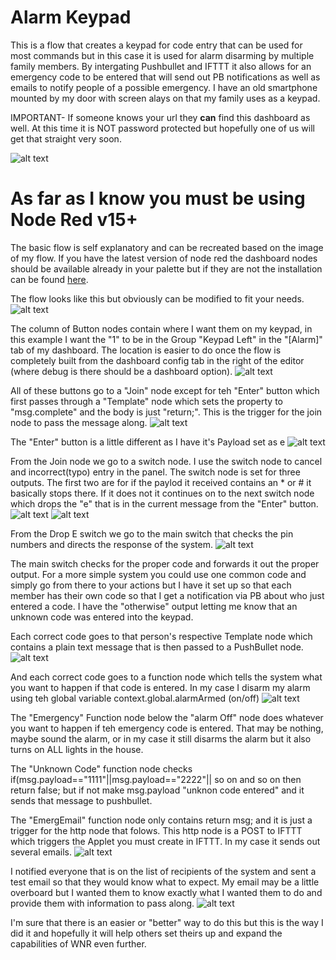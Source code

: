 # Alarm Keypad



This is a flow that creates a keypad for code entry that can be used for most commands but in this case it is used for alarm disarming by multiple family members. By intergating Pushbullet and IFTTT it also allows for an emergency code to be entered that will send out PB notifications as well as emails to notify people of a possible emergency. I have an old smartphone mounted by my door with screen alays on that my family uses as a keypad. 

IMPORTANT- If someone knows your url they **can** find this dashboard as well. At this time it is NOT password protected but hopefully one of us will get that straight very soon.

![alt text][keypad]



# As far as I know you must be using Node Red v15+

The basic flow is self explanatory and can be recreated based on the image of my flow. If you have the latest version of node red the dashboard nodes should be available already in your palette but if they are not the installation can be found [here][git-repo-url]. 

The flow looks like this but obviously can be modified to fit your needs.
![alt text][keypadflow]

The column of Button nodes contain where I want them on my keypad, in this example I want the "1" to be in the Group "Keypad Left" in the "[Alarm]" tab of my dashboard. The location is easier to do once the flow is completely built from the dashboard config tab in the right of the editor (where debug is there should be a dashboard option).
![alt text][buttonEdit]

All of these buttons go to a "Join" node except for teh "Enter" button which first passes through a "Template" node which sets the property to "msg.complete" and the body is just "return;". This is the trigger for the join node to pass the message along.
![alt text][join]

The "Enter" button is a little different as I have it's Payload set as e
![alt text][enter]

From the Join node we go to a switch node. I use the switch node to cancel and incorrect(typo) entry in the panel. The switch node is set for three outputs. The first two are for if the paylod it received contains an * or # it basically stops there. If it does not it continues on to the next switch node which drops the "e" that is in the current message from the "Enter" button.
![alt text][switch]
![alt text][dropE]

From the Drop E switch we go to the main switch that checks the pin numbers and directs the response of the system.
![alt text][mainSwitch]

The main switch checks for the proper code and forwards it out the proper output. For a more simple system you could use one common code and simply go from there to your actions but I have it set up so that each member has their own code so that I get a notification via PB about who just entered a code. I have the "otherwise" output letting me know that an unknown code was entered into the keypad.

Each correct code goes to that person's respective Template node which contains a plain text message that is then passed to a PushBullet node.
![alt text][template]

And each correct code goes to a function node which tells the system what you want to happen if that code is entered. In my case I disarm my alarm using teh global variable context.global.alarmArmed (on/off)
![alt text][armed]

The "Emergency" Function node below the "alarm Off" node does whatever you want to happen if teh emergency code is entered. That may be nothing, maybe sound the alarm, or in my case it still disarms the alarm but it also turns on ALL lights in the house.

The "Unknown Code" function node checks if(msg.payload=="1111"||msg.payload=="2222"|| so on and so on then return false; but if not make msg.payload "unknon code entered" and it sends that message to pushbullet.

The "EmergEmail" function node only contains return msg; and it is just a trigger for the http node that folows. This http node is a POST to IFTTT which triggers the Applet you must create in IFTTT. In my case it sends out several emails.
![alt text][Emerg]

I notified everyone that is on the list of recipients of the system and sent a test email so that they would know what to expect. My email may be a little overboard but I wanted them to know exactly what I wanted them to do and provide them with information to pass along.
![alt text][email]

I'm sure that there is an easier or "better" way to do this but this is the way I did it and hopefully it will help others set theirs up and expand the capabilities of WNR even further. 


 [git-repo-url]: <https://github.com/node-red/node-red-dashboard>
[keypad]: https://github.com/tfatykhov/WinkRedNode/blob/master/images/AlarmKeypad.png "Alarm Keypad"
[keypadflow]: https://github.com/tfatykhov/WinkRedNode/blob/master/images/AlarmKeypadFlow.png "Alarm Keypad Flow"
[buttonEdit]: https://github.com/tfatykhov/WinkRedNode/blob/master/images/AlarmButtonEdit.png "One Button"
[join]: https://github.com/tfatykhov/WinkRedNode/blob/master/images/alarmJoinNode.PNG "Join"
[enter]: https://github.com/tfatykhov/WinkRedNode/blob/master/images/AlarmEnter.PNG "Enter"
[switch]: https://github.com/tfatykhov/WinkRedNode/blob/master/images/AlarmSwitch.png "Switch"
[dropE]: https://github.com/tfatykhov/WinkRedNode/blob/master/images/AlarmDropE.png "Drop E"
[mainSwitch]: https://github.com/tfatykhov/WinkRedNode/blob/master/images/AlarmMainSwitch.png "Main Switch"
[template]: https://github.com/tfatykhov/WinkRedNode/blob/master/images/AlarmTemplate.png "Template"
[armed]: https://github.com/tfatykhov/WinkRedNode/blob/master/images/AlarmDisarm.png "Disarm"
[emerg]: https://github.com/tfatykhov/WinkRedNode/blob/master/images/AlarmEmPB.png "Emergency"
[email]: https://github.com/tfatykhov/WinkRedNode/blob/master/images/AlarmEmEmail.png "Email"

